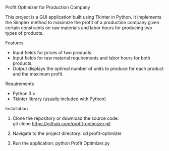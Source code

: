 Profit Optimizer for Production Company

This project is a GUI application built using Tkinter in Python. It implements the Simplex method to maximize the profit of a production company given certain constraints on raw materials and labor hours for producing two types of products. 

Features
- Input fields for prices of two products.
- Input fields for raw material requirements and labor hours for both products.
- Output displays the optimal number of units to produce for each product and the maximum profit.

Requirements
- Python 3.x
- Tkinter library (usually included with Python)

Installation
1. Clone the repository or download the source code:   
   git clone https://github.com/profit-optimizer.git
  
2. Navigate to the project directory:
   cd profit-optimizer

3. Run the application:
   python Profit Optimizer.py
